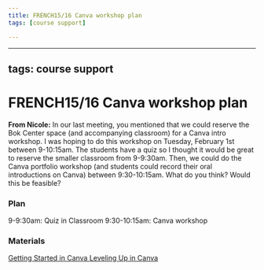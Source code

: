 ```yaml
---
title: FRENCH15/16 Canva workshop plan
tags: [course support]

---
```


---
tags: course support
---

# FRENCH15/16 Canva workshop plan

**From Nicole:**
In our last meeting, you mentioned that we could reserve the Bok Center space (and accompanying classroom) for a Canva intro workshop. I was hoping to do this workshop on Tuesday, February 1st between 9-10:15am. The students have a quiz so I thought it would be great to reserve the smaller classroom from 9-9:30am. Then, we could do the Canva portfolio workshop (and students could record their oral introductions on Canva) between 9:30-10:15am. What do you think? Would this be feasible?

### Plan
9-9:30am: Quiz in Classroom
9:30-10:15am: Canva workshop

### Materials
[Getting Started in Canva
](https://docs.google.com/document/d/1xFVyxhuHh-rR6rYKcv38UcBmro7eoYCPkGXscIWgPFI/edit#heading=h.xxzjo5x8hi59)[Leveling Up in Canva](https://docs.google.com/document/d/16dB8gsWFLo9pkT9NjEJVA61dDoQGKuwqil44w_-7Nqw/edit?usp=sharing)